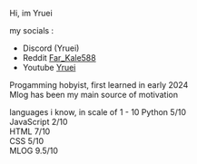 Hi, im Yruei  
  
my socials :  
* Discord (Yruei)  
* Reddit [Far_Kale588](https://www.reddit.com/user/Far_Kale588/)  
* Youtube [Yruei](https://www.youtube.com/@Yruei_)  

Progamming hobyist, first learned in early 2024  
Mlog has been my main source of motivation

languages i know, in scale of 1 - 10
 Python 5/10  
 JavaScript 2/10  
 HTML 7/10  
 CSS 5/10  
 MLOG 9.5/10  
